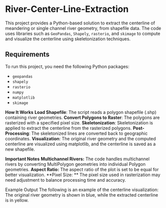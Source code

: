 # River-Center-Line-Extraction

This project provides a Python-based solution to extract the centerline of meandering or single channel river geometry, from shapefile data. The code uses libraries such as `GeoPandas`, `Shapely`, `rasterio`, and `skimage` to compute and visualize the centerline using skeletonization techniques.

## Requirements

To run this project, you need the following Python packages:

- `geopandas`
- `shapely`
- `rasterio`
- `numpy`
- `matplotlib`
- `skimage`

**How It Works**
**Load Shapefile**: The script reads a polygon shapefile (.shp) containing river geometries.
**Convert Polygons to Raster**: The polygons are rasterized with a specified pixel size.
**Skeletonization**: Skeletonization is applied to extract the centerline from the rasterized polygons.
**Post-Processing**: The skeletonized lines are converted back to geographic coordinates.
**Visualization**: The original river geometry and the computed centerline are visualized using matplotlib, and the centerline is saved as a new shapefile.

**Important Notes**
**Multichannel Rivers:** The code handles multichannel rivers by converting MultiPolygon geometries into individual Polygon geometries.
**Aspect Ratio:** The aspect ratio of the plot is set to be equal for better visualization.
**Pixel Size: ** The pixel size used in rasterization may need adjustment to balance processing time and accuracy.

Example Output
The following is an example of the centerline visualization:  The original river geometry is shown in blue, while the extracted centerline is in yellow.
